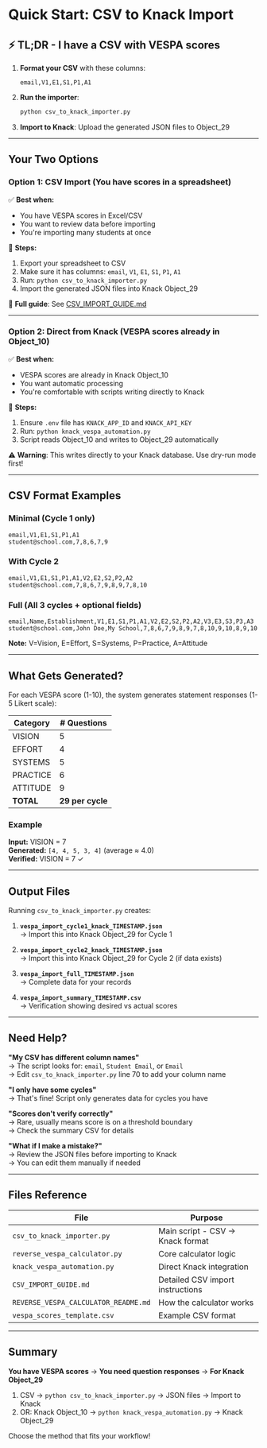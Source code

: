 # Quick Start: CSV to Knack Import

## ⚡ TL;DR - I have a CSV with VESPA scores

1. **Format your CSV** with these columns:
   ```
   email,V1,E1,S1,P1,A1
   ```

2. **Run the importer**:
   ```bash
   python csv_to_knack_importer.py
   ```

3. **Import to Knack**: Upload the generated JSON files to Object_29

---

## Your Two Options

### Option 1: CSV Import (You have scores in a spreadsheet)

✅ **Best when:**
- You have VESPA scores in Excel/CSV
- You want to review data before importing
- You're importing many students at once

📝 **Steps:**
1. Export your spreadsheet to CSV
2. Make sure it has columns: `email`, `V1`, `E1`, `S1`, `P1`, `A1`
3. Run: `python csv_to_knack_importer.py`
4. Import the generated JSON files into Knack Object_29

📖 **Full guide**: See [CSV_IMPORT_GUIDE.md](CSV_IMPORT_GUIDE.md)

---

### Option 2: Direct from Knack (VESPA scores already in Object_10)

✅ **Best when:**
- VESPA scores are already in Knack Object_10
- You want automatic processing
- You're comfortable with scripts writing directly to Knack

📝 **Steps:**
1. Ensure `.env` file has `KNACK_APP_ID` and `KNACK_API_KEY`
2. Run: `python knack_vespa_automation.py`
3. Script reads Object_10 and writes to Object_29 automatically

⚠️ **Warning**: This writes directly to your Knack database. Use dry-run mode first!

---

## CSV Format Examples

### Minimal (Cycle 1 only)
```csv
email,V1,E1,S1,P1,A1
student@school.com,7,8,6,7,9
```

### With Cycle 2
```csv
email,V1,E1,S1,P1,A1,V2,E2,S2,P2,A2
student@school.com,7,8,6,7,9,8,9,7,8,10
```

### Full (All 3 cycles + optional fields)
```csv
email,Name,Establishment,V1,E1,S1,P1,A1,V2,E2,S2,P2,A2,V3,E3,S3,P3,A3
student@school.com,John Doe,My School,7,8,6,7,9,8,9,7,8,10,9,10,8,9,10
```

**Note:** V=Vision, E=Effort, S=Systems, P=Practice, A=Attitude

---

## What Gets Generated?

For each VESPA score (1-10), the system generates statement responses (1-5 Likert scale):

| Category | # Questions |
|----------|-------------|
| VISION   | 5           |
| EFFORT   | 4           |
| SYSTEMS  | 5           |
| PRACTICE | 6           |
| ATTITUDE | 9           |
| **TOTAL**| **29 per cycle** |

### Example

**Input:** VISION = 7  
**Generated:** `[4, 4, 5, 3, 4]` (average ≈ 4.0)  
**Verified:** VISION = 7 ✓

---

## Output Files

Running `csv_to_knack_importer.py` creates:

1. **`vespa_import_cycle1_knack_TIMESTAMP.json`**  
   → Import this into Knack Object_29 for Cycle 1

2. **`vespa_import_cycle2_knack_TIMESTAMP.json`**  
   → Import this into Knack Object_29 for Cycle 2 (if data exists)

3. **`vespa_import_full_TIMESTAMP.json`**  
   → Complete data for your records

4. **`vespa_import_summary_TIMESTAMP.csv`**  
   → Verification showing desired vs actual scores

---

## Need Help?

**"My CSV has different column names"**  
→ The script looks for: `email`, `Student Email`, or `Email`  
→ Edit `csv_to_knack_importer.py` line 70 to add your column name

**"I only have some cycles"**  
→ That's fine! Script only generates data for cycles you have

**"Scores don't verify correctly"**  
→ Rare, usually means score is on a threshold boundary  
→ Check the summary CSV for details

**"What if I make a mistake?"**  
→ Review the JSON files before importing to Knack  
→ You can edit them manually if needed

---

## Files Reference

| File | Purpose |
|------|---------|
| `csv_to_knack_importer.py` | Main script - CSV → Knack format |
| `reverse_vespa_calculator.py` | Core calculator logic |
| `knack_vespa_automation.py` | Direct Knack integration |
| `CSV_IMPORT_GUIDE.md` | Detailed CSV import instructions |
| `REVERSE_VESPA_CALCULATOR_README.md` | How the calculator works |
| `vespa_scores_template.csv` | Example CSV format |

---

## Summary

**You have VESPA scores** → **You need question responses** → **For Knack Object_29**

1. CSV → `python csv_to_knack_importer.py` → JSON files → Import to Knack
2. OR: Knack Object_10 → `python knack_vespa_automation.py` → Knack Object_29

Choose the method that fits your workflow!


